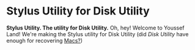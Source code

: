 # Stylus Utility for Disk Utility

__Stylus Utility. The utility for Disk Utility.__ Oh, hey! Welcome to Youssef Land! We're making the Stylus utility for Disk Utility (did _Disk Utility_ have enough for recovering [Macs?](https://apple.com/macos))
